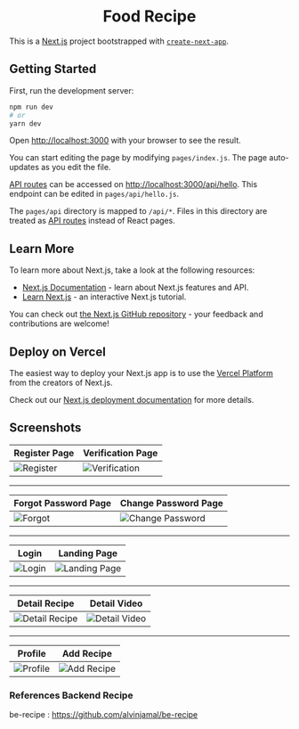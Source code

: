 <h1 align="center">Food Recipe</h1>

This is a [Next.js](https://nextjs.org/) project bootstrapped with [`create-next-app`](https://github.com/vercel/next.js/tree/canary/packages/create-next-app).

## Getting Started

First, run the development server:

```bash
npm run dev
# or
yarn dev
```

Open [http://localhost:3000](http://localhost:3000) with your browser to see the result.

You can start editing the page by modifying `pages/index.js`. The page auto-updates as you edit the file.

[API routes](https://nextjs.org/docs/api-routes/introduction) can be accessed on [http://localhost:3000/api/hello](http://localhost:3000/api/hello). This endpoint can be edited in `pages/api/hello.js`.

The `pages/api` directory is mapped to `/api/*`. Files in this directory are treated as [API routes](https://nextjs.org/docs/api-routes/introduction) instead of React pages.

## Learn More

To learn more about Next.js, take a look at the following resources:

- [Next.js Documentation](https://nextjs.org/docs) - learn about Next.js features and API.
- [Learn Next.js](https://nextjs.org/learn) - an interactive Next.js tutorial.

You can check out [the Next.js GitHub repository](https://github.com/vercel/next.js/) - your feedback and contributions are welcome!

## Deploy on Vercel

The easiest way to deploy your Next.js app is to use the [Vercel Platform](https://vercel.com/new?utm_medium=default-template&filter=next.js&utm_source=create-next-app&utm_campaign=create-next-app-readme) from the creators of Next.js.

Check out our [Next.js deployment documentation](https://nextjs.org/docs/deployment) for more details.

## Screenshots

| Register Page                                                                                                      | Verification Page                                                                                                              |
| ------------------------------------------------------------------------------------------------------------------ | ------------------------------------------------------------------------------------------------------------------------------ |
| ![Register](https://github.com/alvinjamal/food-recipe/blob/main/Image-Project/Register%20Page.PNG "Register Page") | ![Verification](https://github.com/alvinjamal/food-recipe/blob/main/Image-Project/Verification%20Page.PNG "Verification Page") |

<hr />

| Forgot Password Page                                                                                       | Change Password Page                                                                                                               |
| ---------------------------------------------------------------------------------------------------------- | ---------------------------------------------------------------------------------------------------------------------------------- |
| ![Forgot](https://github.com/alvinjamal/food-recipe/blob/main/Image-Project/Forgot-Page.PNG "Forgot Page") | ![Change Password](https://github.com/alvinjamal/food-recipe/blob/main/Image-Project/Change%20Password.PNG "Change Password Page") |

<hr />

| Login                                                                                                | Landing Page                                                                                                         |
| ---------------------------------------------------------------------------------------------------- | -------------------------------------------------------------------------------------------------------------------- |
| ![Login](https://github.com/alvinjamal/food-recipe/blob/main/Image-Project/Login%20Page.PNG "Login") | ![Landing Page](https://github.com/alvinjamal/food-recipe/blob/main/Image-Project/Landing%20Page.PNG "Landing Page") |

<hr />

| Detail Recipe                                                                                                           | Detail Video                                                                                                         |
| ----------------------------------------------------------------------------------------------------------------------- | -------------------------------------------------------------------------------------------------------------------- |
| ![Detail Recipe](https://github.com/alvinjamal/food-recipe/blob/main/Image-Project/Detail%20Recipe.PNG "Detail Recipe") | ![Detail Video](https://github.com/alvinjamal/food-recipe/blob/main/Image-Project/Detail%20Video.PNG "Detail Video") |

<hr />

| Profile                                                                                                    | Add Recipe                                                                                                            |
| ---------------------------------------------------------------------------------------------------------- | --------------------------------------------------------------------------------------------------------------------- |
| ![Profile](https://github.com/alvinjamal/food-recipe/blob/main/Image-Project/Profile%20Page.PNG "Profile") | ![Add Recipe](https://github.com/alvinjamal/food-recipe/blob/main/Image-Project/Add%20Recipe%20Pgae.PNG "Add Recipe") |

### References Backend Recipe

be-recipe : https://github.com/alvinjamal/be-recipe
